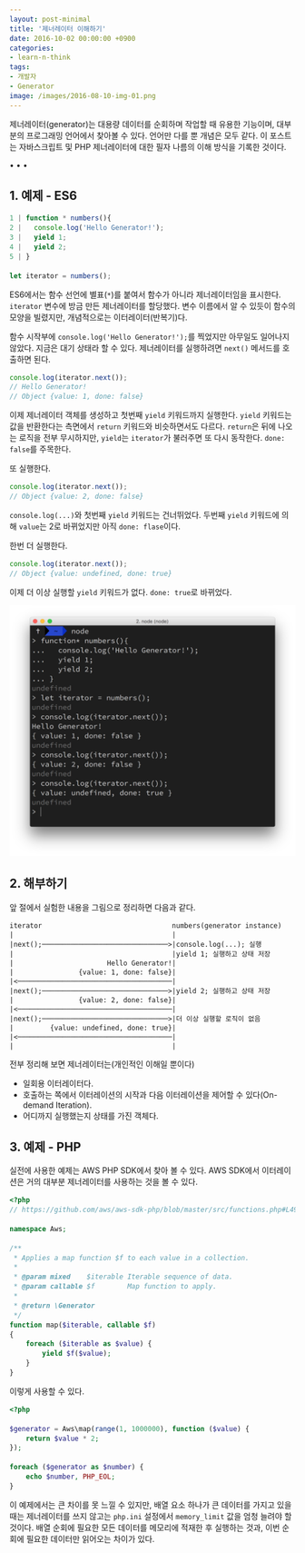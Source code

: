 ```yaml
---
layout: post-minimal
title: '제너레이터 이해하기' 
date: 2016-10-02 00:00:00 +0900
categories:
- learn-n-think
tags:
- 개발자
- Generator
image: /images/2016-08-10-img-01.png
---
```


제너레이터(generator)는 대용량 데이터를 순회하며 작업할 때 유용한 기능이며, 대부분의 프로그래밍 언어에서 찾아볼 수 있다. 언어만 다를 뿐 개념은 모두 같다. 이 포스트는 자바스크립트 및 PHP 제너레이터에 대한 필자 나름의 이해 방식을 기록한 것이다. 

<!--more-->
<div class="spacer">• • •</div>

## 1. 예제 - ES6

```javascript
1 | function * numbers(){
2 |   console.log('Hello Generator!');
3 |   yield 1;
4 |   yield 2;
5 | }

let iterator = numbers();
```

ES6에서는 함수 선언에 별표(`*`)를 붙여서 함수가 아니라 제너레이터임을 표시한다. `iterator` 변수에 방금 만든 제너레이터를 할당했다. 변수 이름에서 알 수 있듯이 함수의 모양을 빌렸지만, 개념적으로는 이터레이터(반복기)다.

함수 시작부에 `console.log('Hello Generator!');`를 찍었지만 아무일도 일어나지 않았다. 지금은 대기 상태라 할 수 있다. 제너레이터를 실행하려면 `next()` 메서드를 호출하면 된다.

```javascript
console.log(iterator.next());
// Hello Generator!
// Object {value: 1, done: false}
```

이제 제너레이터 객체를 생성하고 첫번째 `yield` 키워드까지 실행한다. `yield` 키워드는 값을 반환한다는 측면에서 `return` 키워드와 비슷하면서도 다르다. `return`은 뒤에 나오는 로직을 전부 무시하지만, `yield`는 `iterator`가 불러주면 또 다시 동작한다. `done: false`를 주목한다.

또 실행한다.

```javascript
console.log(iterator.next());
// Object {value: 2, done: false}
```

`console.log(...)`와 첫번째 `yield` 키워드는 건너뛰었다. 두번째 `yield` 키워드에 의해 `value`는 2로 바뀌었지만 아직 `done: flase`이다.

한번 더 실행한다.

```javascript
console.log(iterator.next());
// Object {value: undefined, done: true}
```

이제 더 이상 실행할 `yield` 키워드가 없다. `done: true`로 바뀌었다.

[![Generator in action](/images/2016-08-10-img-01.png)](/images/2016-08-10-img-01.png)

## 2. 해부하기

앞 절에서 실험한 내용을 그림으로 정리하면 다음과 같다.

```
iterator                                numbers(generator instance)
|                                       |
|next();───────────────────────────────>|console.log(...); 실행
|                                       |yield 1; 실행하고 상태 저장
|                       Hello Generator!|
|                {value: 1, done: false}|
|<──────────────────────────────────────|
|next();───────────────────────────────>|yield 2; 실행하고 상태 저장
|                {value: 2, done: false}|
|<──────────────────────────────────────|
|next();───────────────────────────────>|더 이상 실행할 로직이 없음
|         {value: undefined, done: true}|
|<──────────────────────────────────────|
|                                       |
```

전부 정리해 보면 제너레이터는(개인적인 이해일 뿐이다)

- 일회용 이터레이터다.
- 호출하는 쪽에서 이터레이션의 시작과 다음 이터레이션을 제어할 수 있다(On-demand Iteration).
- 어디까지 실행했는지 상태를 가진 객체다.

## 3. 예제 - PHP

실전에 사용한 예제는 AWS PHP SDK에서 찾아 볼 수 있다. AWS SDK에서 이터레이션은 거의 대부분 제너레이터를 사용하는 것을 볼 수 있다.

```php
<?php
// https://github.com/aws/aws-sdk-php/blob/master/src/functions.php#L49

namespace Aws;

/**
 * Applies a map function $f to each value in a collection.
 *
 * @param mixed    $iterable Iterable sequence of data.
 * @param callable $f        Map function to apply.
 *
 * @return \Generator
 */
function map($iterable, callable $f)
{
    foreach ($iterable as $value) {
        yield $f($value);
    }
}
```

이렇게 사용할 수 있다. 

```php
<?php

$generator = Aws\map(range(1, 1000000), function ($value) {
    return $value * 2;
});

foreach ($generator as $number) {
    echo $number, PHP_EOL;
}
```

이 예제에서는 큰 차이를 못 느낄 수 있지만, 배열 요소 하나가 큰 데이터를 가지고 있을 때는 제너레이터를 쓰지 않고는 `php.ini` 설정에서 `memory_limit` 값을 엄청 늘려야 할 것이다. 배열 순회에 필요한 모든 데이터를 메모리에 적재한 후 실행하는 것과, 이번 순회에 필요한 데이터만 읽어오는 차이가 있다.
